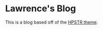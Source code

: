 # Lawrence's Blog

This is a blog based off of the [HPSTR theme](https://github.com/mmistakes/hpstr-jekyll-theme).